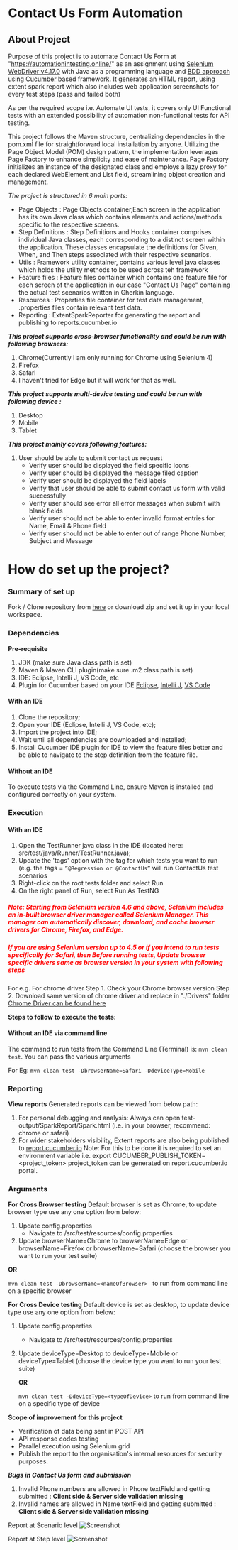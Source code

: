 # Contact Us Form Automation

## About Project
Purpose of this project is to automate Contact Us Form at "https://automationintesting.online/" as an assignment using [Selenium WebDriver v4.17.0](https://www.selenium.dev/blog/2024/selenium-4-17-released/) with Java as a programming language and [BDD approach](https://www.browserstack.com/guide/what-is-bdd) using [Cucumber](https://www.browserstack.com/guide/learn-about-cucumber-testing-tool) based framework.
It generates an HTML report, using extent spark report which also includes web application screenshots for every test steps (pass and failed both)

As per the required scope i.e. Automate UI tests, it covers only UI Functional tests with an extended possibility of automation non-functional tests for API testing. 

This project follows the Maven structure, centralizing dependencies in the pom.xml file for straightforward local installation by anyone.
Utilizing the Page Object Model (POM) design pattern, the implementation leverages Page Factory to enhance simplicity and ease of maintenance. 
Page Factory initializes an instance of the designated class and employs a lazy proxy for each declared WebElement and List<WebElement> field, streamlining object creation and management.


*The project is structured in 6 main parts:*
- Page Objects      : Page Objects container,Each screen in the application has its own Java class which contains elements and actions/methods specific to the respective screens.
- Step Definitions  : Step Definitions and Hooks container comprises individual Java classes, each corresponding to a distinct screen within the application. These classes encapsulate the definitions for Given, When, and Then steps associated with their respective scenarios.
- Utils             : Framework utility container, contains various level java classes which holds the utility methods to be used across teh framework
- Feature files     : Feature files container which contains one feature file for each screen of the application in our case "Contact Us Page" containing the actual test scenarios written in Gherkin language.
- Resources         : Properties file container for test data management, .properties files contain relevant test data.
- Reporting         : ExtentSparkReporter for generating the report and publishing to reports.cucumber.io

***This project supports cross-browser functionality and could be run with following browsers:***
1. Chrome(Currently I am only running for Chrome using Selenium 4)
2. Firefox
3. Safari
4. I haven't tried for Edge but it will work for that as well.

***This project supports multi-device testing and could be run with following device :***
1. Desktop
2. Mobile
3. Tablet

***This project mainly covers following features:***

1) User should be able to submit contact us request
   - Verify user should be displayed the field specific icons
   - Verify user should be displayed the message filed caption
   - Verify user should be displayed the field labels
   - Verify that user should be able to submit contact us form with valid successfully
   - Verify user should see error all error messages when submit with blank fields
   - Verify user should not be able to enter invalid format entries for Name, Email & Phone field
   - Verify user should not be able to enter out of range Phone Number, Subject and Message

# How do set up the project? ##

### Summary of set up

Fork / Clone repository from [here](https://github.com/nsraptor/AutomationRoku)
or download zip and set it up in your local workspace.

### Dependencies

**Pre-requisite**
1. JDK  (make sure Java class path is set)
2. Maven & Maven CLI plugin(make sure .m2 class path is set)
3. IDE: Eclipse, Intelli J, VS Code, etc
4. Plugin for Cucumber based on your IDE
   [Eclipse](https://marketplace.eclipse.org/content/cucumber-eclipse-plugin), [Intelli J](https://www.jetbrains.com/help/idea/enabling-cucumber-support-in-project.html), [VS Code](https://marketplace.visualstudio.com/items?itemName=alexkrechik.cucumberautocomplete)

#### With an IDE

1. Clone the repository;
2. Open your IDE (Eclipse, Intelli J, VS Code, etc);
3. Import the project into IDE;
4. Wait until all dependencies are downloaded and installed;
5. Install Cucumber IDE plugin for IDE to view the feature files better and be able to navigate to the step definition from the feature file.

#### Without an IDE

To execute tests via the Command Line, ensure Maven is installed and configured correctly on your system.

### Execution

#### With an IDE

1. Open the TestRunner java class in the IDE (located here: src/test/java/Runner/TestRunner.java);
2. Update the 'tags' option with the tag for which tests you want to run (e.g. the tags = `”@Regression or @ContactUs”` will run ContactUs test scenarios
3. Right-click on the root tests folder and select Run
4. On the right panel of Run, select Run As TestNG

##### <span style="color: red;">Note: Starting from Selenium version 4.6 and above, Selenium includes an in-built browser driver manager called Selenium Manager. This manager can automatically discover, download, and cache browser drivers for Chrome, Firefox, and Edge.</span>
##### <span style="color: red;">If you are using Selenium version up to 4.5 or if you intend to run tests specifically for Safari, then Before running tests, Update browser specific drivers same as browser version in your system with following steps</span>
For e.g. For chrome driver
 Step 1. Check your Chrome browser version 
 Step 2. Download same version of chrome driver and replace in "./Drivers" folder
   [Chrome Driver can be found here](https://chromedriver.chromium.org/downloads)
   
**Steps to follow to execute the tests:**

#### Without an IDE via command line

The command to run tests from the Command Line (Terminal) is: `mvn clean test`.
You can pass the various arguments

For Eg: `mvn clean test -DbrowserName=Safari -DdeviceType=Mobile`


### Reporting

**View reports**
Generated reports can be viewed from below path:
1) For personal debugging and analysis: Always can open test-output/SparkReport/Spark.html (i.e. in your browser, recommend: chrome or safari)
2) For wider stakeholders visibility, Extent reports are also being published to [report.cucumber.io](https://reports.cucumber.io/report-collections/1efbbc1b-cc55-4b53-802e-f13cd8614652)
   Note:
   For this to be done it is required to set an environment variable i.e. export CUCUMBER_PUBLISH_TOKEN=<project_token>
   project_token can be generated on report.cucumber.io portal.



### Arguments

**For Cross Browser testing**
Default browser is set as Chrome, to update browser type use any one option from below: 
1. Update config.properties
   - Navigate to /src/test/resources/config.properties
2. Update browserName=Chrome to browserName=Edge or browserName=Firefox or browserName=Safari
   (choose the browser you want to run your test suite)

**OR**

   `mvn clean test -DbrowserName=<nameOfBrowser> ` to run from command line on a specific browser

**For Cross Device testing**
Default device is set as desktop, to update device type use any one option from below:
1. Update config.properties 
   - Navigate to /src/test/resources/config.properties
2. Update deviceType=Desktop to deviceType=Mobile or deviceType=Tablet
   (choose the device type you want to run your test suite)

   **OR**

   `mvn clean test -DdeviceType=<typeOfDevice>` to run from command line on a specific type of device


**Scope of improvement for this project**
  - Verification of data being sent in  POST API
  - API response codes testing
  - Parallel execution using Selenium grid
  - Publish the report to the organisation's internal resources for security purposes.

***Bugs in Contact Us form and submission***
1. Invalid Phone numbers are allowed in Phone textField and getting submitted : **Client side & Server side validation missing**
2. Invalid names are allowed in Name textField and getting submitted : **Client side & Server side validation missing**

Report at Scenario level
![Screenshot](https://github.com/nsraptor/AutomationRoku/blob/main/Screenshorts/Scenario.png)

Report at Step level
![Screenshot](https://github.com/nsraptor/AutomationRoku/blob/main/Screenshorts/Step.png)
